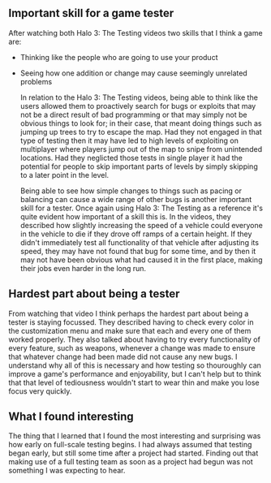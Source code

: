 ## Important skill for a game tester
  After watching both Halo 3: The Testing videos two skills that I think a game are:
* Thinking like the people who are going to use your product
* Seeing how one addition or change may cause seemingly unrelated problems

  In relation to the Halo 3: The Testing videos, being able to think like the users allowed them to proactively search for bugs or exploits that may not be a direct result of bad programming or that may simply not be obvious things to look for; in their case, that meant doing things such as jumping up trees to try to escape the map. Had they not engaged in that type of testing then it may have led to high levels of exploiting on multiplayer where players jump out of the map to snipe from unintended locations. Had they neglicted those tests in single player it had the potential for people to skip important parts of levels by simply skipping to a later point in the level. 
  
  Being able to see how simple changes to things such as pacing or balancing can cause a wide range of other bugs is another important skill for a tester. Once again using Halo 3: The Testing as a reference it's quite evident how important of a skill this is. In the videos, they described how slightly increasing the speed of a vehicle could everyone in the vehicle to die if they drove off ramps of a certain height. If they didn't immediately test all functionality of that vehicle after adjusting its speed, they may have not found that bug for some time, and by then it may not have been obvious what had caused it in the first place, making their jobs even harder in the long run. 
  
## Hardest part about being a tester
  From watching that video I think perhaps the hardest part about being a tester is staying focussed. They described having to check every color in the customization menu and make sure that each and every one of them worked properly. They also talked about having to try every functionality of every feature, such as weapons, whenever a change was made to ensure that whatever change had been made did not cause any new bugs. I understand why all of this is necessary and how testing so thouroughly can improve a game's performance and enjoyability, but I can't help but to think that that level of tediousness wouldn't start to wear thin and make you lose focus very quickly. 

## What I found interesting

  The thing that I learned that I found the most interesting and surprising was how early on full-scale testing begins. I had always assumed that testing began early, but still some time after a project had started. Finding out that making use of a full testing team as soon as a project had begun was not something I was expecting to hear. 
